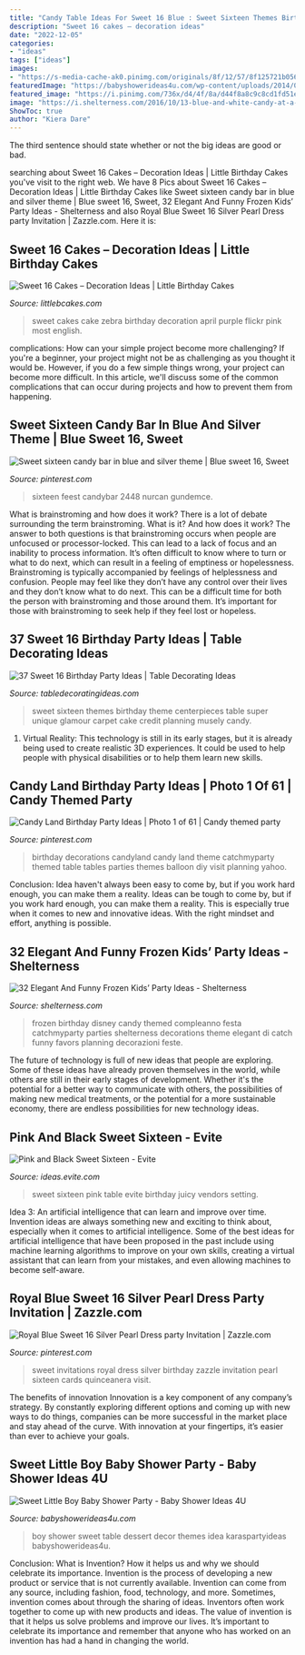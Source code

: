 ```yaml
---
title: "Candy Table Ideas For Sweet 16 Blue : Sweet Sixteen Themes Birthday Theme Centerpieces Table Super Unique Glamour Carpet Cake Credit Planning Musely Candy"
description: "Sweet 16 cakes – decoration ideas"
date: "2022-12-05"
categories:
- "ideas"
tags: ["ideas"]
images:
- "https://s-media-cache-ak0.pinimg.com/originals/8f/12/57/8f125721b056ce068c84c0525567f907.jpg"
featuredImage: "https://babyshowerideas4u.com/wp-content/uploads/2014/01/boy-7.jpg"
featured_image: "https://i.pinimg.com/736x/d4/4f/8a/d44f8a8c9c8cd1fd51e29797b92f41b3.jpg"
image: "https://i.shelterness.com/2016/10/13-blue-and-white-candy-at-a-Frozen-birthday-party.jpg"
ShowToc: true
author: "Kiera Dare"
---
```



The third sentence should state whether or not the big ideas are good or bad.

	

		
searching about Sweet 16 Cakes – Decoration Ideas | Little Birthday Cakes you've visit to the right web. We have 8 Pics about Sweet 16 Cakes – Decoration Ideas | Little Birthday Cakes like Sweet sixteen candy bar in blue and silver theme | Blue sweet 16, Sweet, 32 Elegant And Funny Frozen Kids’ Party Ideas - Shelterness and also Royal Blue Sweet 16 Silver Pearl Dress party Invitation | Zazzle.com. Here it is:
		
    
## Sweet 16 Cakes – Decoration Ideas | Little Birthday Cakes

<img loading=lazy src="http://www.littlebcakes.com/wp-content/uploads/2014/02/Sweet-16-Cake-Ideas.jpg" onerror="this.onerror=null;this.src='https://tse3.mm.bing.net/th?id=OIP.YbbNUffOmahYdG1P8W8xIAHaLJ&amp;pid=15.1';" alt="Sweet 16 Cakes – Decoration Ideas | Little Birthday Cakes">

_Source: littlebcakes.com_

>sweet cakes cake zebra birthday decoration april purple flickr pink most english. 

	

complications: How can your simple project become more challenging?
If you're a beginner, your project might not be as challenging as you thought it would be. However, if you do a few simple things wrong, your project can become more difficult. In this article, we'll discuss some of the common complications that can occur during projects and how to prevent them from happening.

    
## Sweet Sixteen Candy Bar In Blue And Silver Theme | Blue Sweet 16, Sweet

<img loading=lazy src="https://i.pinimg.com/736x/d4/4f/8a/d44f8a8c9c8cd1fd51e29797b92f41b3.jpg" onerror="this.onerror=null;this.src='https://tse2.mm.bing.net/th?id=OIP.Q9i0QxgDMV4JAxIXjMamPAHaJ3&amp;pid=15.1';" alt="Sweet sixteen candy bar in blue and silver theme | Blue sweet 16, Sweet">

_Source: pinterest.com_

>sixteen feest candybar 2448 nurcan gundemce. 

	

What is brainstroming and how does it work?
There is a lot of debate surrounding the term brainstroming. What is it? And how does it work? The answer to both questions is that brainstroming occurs when people are unfocused or processor-locked. This can lead to a lack of focus and an inability to process information. It’s often difficult to know where to turn or what to do next, which can result in a feeling of emptiness or hopelessness.
Brainstroming is typically accompanied by feelings of helplessness and confusion. People may feel like they don’t have any control over their lives and they don’t know what to do next. This can be a difficult time for both the person with brainstroming and those around them. It’s important for those with brainstroming to seek help if they feel lost or hopeless.

    
## 37 Sweet 16 Birthday Party Ideas | Table Decorating Ideas

<img loading=lazy src="https://s-media-cache-ak0.pinimg.com/originals/8f/12/57/8f125721b056ce068c84c0525567f907.jpg" onerror="this.onerror=null;this.src='https://tse2.mm.bing.net/th?id=OIP.Sd5r2e0EGx7NjdY7ZhHRDwHaE7&amp;pid=15.1';" alt="37 Sweet 16 Birthday Party Ideas | Table Decorating Ideas">

_Source: tabledecoratingideas.com_

>sweet sixteen themes birthday theme centerpieces table super unique glamour carpet cake credit planning musely candy. 

	

1. Virtual Reality: This technology is still in its early stages, but it is already being used to create realistic 3D experiences. It could be used to help people with physical disabilities or to help them learn new skills.

    
## Candy Land Birthday Party Ideas | Photo 1 Of 61 | Candy Themed Party

<img loading=lazy src="https://i.pinimg.com/736x/16/c3/51/16c3518bedb8c7ea889b6262a7dab090--birthday-party-tables-th-birthday.jpg" onerror="this.onerror=null;this.src='https://tse4.mm.bing.net/th?id=OIP.Tg8O72AXRY-_cEytt5WB1AHaLG&amp;pid=15.1';" alt="Candy Land Birthday Party Ideas | Photo 1 of 61 | Candy themed party">

_Source: pinterest.com_

>birthday decorations candyland candy land theme catchmyparty themed table tables parties themes balloon diy visit planning yahoo. 

	

Conclusion: Idea haven't always been easy to come by, but if you work hard enough, you can make them a reality.
Ideas can be tough to come by, but if you work hard enough, you can make them a reality. This is especially true when it comes to new and innovative ideas. With the right mindset and effort, anything is possible.

    
## 32 Elegant And Funny Frozen Kids’ Party Ideas - Shelterness

<img loading=lazy src="https://i.shelterness.com/2016/10/13-blue-and-white-candy-at-a-Frozen-birthday-party.jpg" onerror="this.onerror=null;this.src='https://tse2.mm.bing.net/th?id=OIP.rKgutsAI4butSwKw_3SMagHaNJ&amp;pid=15.1';" alt="32 Elegant And Funny Frozen Kids’ Party Ideas - Shelterness">

_Source: shelterness.com_

>frozen birthday disney candy themed compleanno festa catchmyparty parties shelterness decorations theme elegant di catch funny favors planning decorazioni feste. 

	

The future of technology is full of new ideas that people are exploring. Some of these ideas have already proven themselves in the world, while others are still in their early stages of development. Whether it's the potential for a better way to communicate with others, the possibilities of making new medical treatments, or the potential for a more sustainable economy, there are endless possibilities for new technology ideas.

    
## Pink And Black Sweet Sixteen - Evite

<img loading=lazy src="http://ideas.evite.com/media/sweet-and-juicy-birthday-setting-the-mood-table-595.jpg" onerror="this.onerror=null;this.src='https://tse4.mm.bing.net/th?id=OIP.YMm1MfBHGmeJiGSKOABWZgHaJ9&amp;pid=15.1';" alt="Pink and Black Sweet Sixteen - Evite">

_Source: ideas.evite.com_

>sweet sixteen pink table evite birthday juicy vendors setting. 

	

Idea 3: An artificial intelligence that can learn and improve over time.
Invention ideas are always something new and exciting to think about, especially when it comes to artificial intelligence. Some of the best ideas for artificial intelligence that have been proposed in the past include using machine learning algorithms to improve on your own skills, creating a virtual assistant that can learn from your mistakes, and even allowing machines to become self-aware.

    
## Royal Blue Sweet 16 Silver Pearl Dress Party Invitation | Zazzle.com

<img loading=lazy src="https://i.pinimg.com/736x/c2/52/98/c2529885f9817e8ba68fce7d7ef79099.jpg" onerror="this.onerror=null;this.src='https://tse3.mm.bing.net/th?id=OIP.pVlF3IYB_6KIkimId5CY0AHaHa&amp;pid=15.1';" alt="Royal Blue Sweet 16 Silver Pearl Dress party Invitation | Zazzle.com">

_Source: pinterest.com_

>sweet invitations royal dress silver birthday zazzle invitation pearl sixteen cards quinceanera visit. 

	

The benefits of innovation
Innovation is a key component of any company’s strategy. By constantly exploring different options and coming up with new ways to do things, companies can be more successful in the market place and stay ahead of the curve. With innovation at your fingertips, it’s easier than ever to achieve your goals.

    
## Sweet Little Boy Baby Shower Party - Baby Shower Ideas 4U

<img loading=lazy src="https://babyshowerideas4u.com/wp-content/uploads/2014/01/boy-7.jpg" onerror="this.onerror=null;this.src='https://tse3.mm.bing.net/th?id=OIP.MVWj2NpwcX1uJgAKscvu1QHaLH&amp;pid=15.1';" alt="Sweet Little Boy Baby Shower Party - Baby Shower Ideas 4U">

_Source: babyshowerideas4u.com_

>boy shower sweet table dessert decor themes idea karaspartyideas babyshowerideas4u. 

	

Conclusion: What is Invention? How it helps us and why we should celebrate its importance.
Invention is the process of developing a new product or service that is not currently available. Invention can come from any source, including fashion, food, technology, and more. Sometimes, invention comes about through the sharing of ideas. Inventors often work together to come up with new products and ideas. The value of invention is that it helps us solve problems and improve our lives. It’s important to celebrate its importance and remember that anyone who has worked on an invention has had a hand in changing the world.

